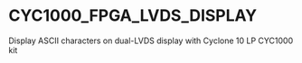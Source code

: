 # CYC1000_FPGA_LVDS_DISPLAY
Display ASCII characters on dual-LVDS display with Cyclone 10 LP CYC1000 kit
